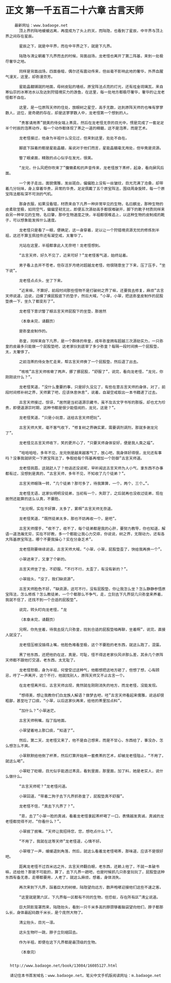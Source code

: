# 正文 第一千五百二十六章 古言天师
        最新网址：www.badaoge.net
          顶上界的陆地缓缓远离，再度成为了头上的天，而陆隐，也看到了星辰，中平界与顶上界之间存在星辰。
      
          星辰之下，就是中平界，而在中平界之下，就是下凡界。
      
          陆隐与清尘朝着下凡界而去的时候，背面战场，龙老怪也离开了第二阵基，来到一处极尽奢华之地。
      
          同样是背面战场，四面昏暗，偶尔还有震动传来，但丝毫不影响此地的奢华，外界血腥气漫天，这里，却弥漫芬芳。
      
          星能晶髓铺就的地面，母树皮贴的墙纸，原宝阵法点亮的灯光，还有炫金琉璃瓦，来自寒仙宗的冰寒池水以及达到狩猎境实力的游鱼，在这里，每一处地方都极尽奢华，奢华的让龙老怪都不自在。
      
          这里，是一位原阵天师的住处，放眼树之星空，高手无数，达到原阵天师的也唯有寥寥数人，这位，是奇葩的存在，却是这寥寥数人中，龙老怪第一个想到的人。
      
          “贵客请用茶”貌美的侍女端上茶具，然后在龙老怪无奈的目光中，愣是完成了一套足足半个时辰的泡茶动作，每一个动作都体现了茶之一道的精髓，这不是泡茶，而是艺术。
      
          龙老怪接过，他身为半祖什么没见过，但来到这里，处处不自在。
      
          脚底下踩着的都是星能晶髓，虽说对于他们而言，星能晶髓毫无用处，但毕竟是资源。
      
          瞥了眼桌面，精致的点心似乎在发光，很美。
      
          “龙兄，什么风把你吹来了”慵懒柔和的声音传来，龙老怪放下茶杯，起身，看向屏风后面。
      
          一个男子走出，面貌儒雅，发丝斑白，偏偏脸上没有一丝皱纹，目光充满了沧桑，却带着几分玩味，身上穿着华贵，异常的华贵，足足佩戴了五个原宝阵法，围绕周身旋转，每一个原宝阵法都有深不可测的气机。
      
          那身衣服，如果没看错，材质来自下凡界一种非常罕见的生物，名曰麒龙，那种生物的皮柔软至极，如同空气，偏偏坚韧无比，即便五次源劫高手都很难破开，脚下的靴子材质同样来自另一种罕见的生物，名曰肇，那中生物速度之快，半祖都很难追上，以这种生物的皮制成的靴子，可以想象能发挥什么速度。
      
          龙老怪只是看了一眼，便确定，这一身穿着，足以让一个狩猎境资源无忧的修炼到半祖，这还不算玉佩挂件还有凝空戒，太奢华了。
      
          光站在这里，半祖都拿此人无奈吧！龙老怪想到。
      
          “古言天师，好久不见了，近来可好？”龙老怪客气道，始终站着。
      
          男子看上去并不苍老，但存活岁月绝对超越龙老怪，他很随意坐了下来，压了压手，“坐下说”。
      
          龙老怪点点头，坐了下来。
      
          “近来嘛，不算好，前段时间那些怪物不是打破树之界了嘛，还要我去修复，麻烦”古言天师说道，边说，边摸了摸屁股底下的垫子，然后大喊，“小翠，小翠，把这弥皇皮制作的屁股垫换一下，坐久了都变形了”。
      
          龙老怪下意识瞥了眼古言天师屁股下的坐垫，那居然
      
          （本章未完，请翻页）
      
          是弥皇皮制作的。
      
          弥皇，同样来自下凡界，是一个群体的帝皇，成年弥皇拥有超越三次源劫实力，一只弥皇的皮最多只能做一个屁股垫吧，这老家伙到底宰了多少弥皇？每隔一段时间换一个屁股垫，太，太奢侈了。
      
          之前泡茶的侍女急忙走来，帮古言天师换了一个屁股垫，然后退了出去。
      
          “咳咳”古言天师咳嗽了两声，挪了挪屁股，“舒服了”，说完，看向龙老怪，“龙兄，你刚刚说什么？”。
      
          龙老怪笑道，“没什么重要的事，只是好久没见了，有些在意古言天师的身体，对了，前段时间修补树之界，天师累了吧，应该休息休息”，说着，自凝空戒取出一本书籍递了过去。
      
          古言天师接过，惊讶，“居然是当初道源宗藏书，虽不及古文字书写的那版，却也尤为珍贵，即便道源宗时期，这种书都是很少能借阅的，龙兄，这是？”。
      
          龙老怪笑道，“只是小玩意，送给古言天师把玩”。
      
          古言天师大笑，毫不客气收下，“修复树之界确实累，需要调剂调剂，那就多谢龙兄了”。
      
          龙老怪见古言天师收下，笑的更开心了，“只要天师身体安好，便是我人类之福”。
      
          “哈哈哈哈，多年不见，龙兄倒是越来越客气了，放心吧，我身体好得很，龙兄还有事吗？没事我就研究一下原宝阵法了，争取给每个阵基再增加一个防御”古言天师道。
      
          龙老怪挑眉，这就赶人了？他话还没说呢，早听闻这古言天师为人小气，拿东西不办事都有过，没想到是真的，“古言天师，多年不见，不知收了几个徒弟？”。
      
          古言天师眼珠一转，“几个徒弟？那可多了，待我算算，一个，两个，三个…”。
      
          龙老怪无语，这家伙明明没徒弟，当初有一个，失踪了，之后就再也没收过徒弟，现在居然还能算的这么认真，不要脸。
      
          “龙兄啊，实在不好算，太多了，累啊”古言天师无奈道。
      
          龙老怪笑道，“既然徒弟太多，那也不妨再收一个，是吧”。
      
          古言天师摆手，“收不了，收不了，每个徒弟都是我的心肝，要努力教导，你也知道，解语一道浩瀚无穷，实在不好教，多一个都能让我心力交瘁，你说说，树之界，无限动力，还有各大阵基原宝阵法，哪个不要我操心？实在分身乏术”。
      
          龙老怪刚要继续说话，古言天师大喊，“小翠，小翠，屁股垫歪了，快给我再换一个”。
      
          小翠进来了，又拿了个新的。
      
          古言天师坐了坐，不舒服，“不行不行，太歪了，有没有新的？”。
      
          小翠摇头，“没了，我们缺资源”。
      
          古言天师脸色不好，“缺资源，这可不行，没有屁股垫，你让我怎么坐？怎么静静参悟原宝阵法，怎么修炼？怎么教徒弟，一个个都那么不争气，走，立刻去下凡界捉几只弥皇来养着，我就不信了，还找不到一个合适的屁股垫”。
      
          说完，转头盯向龙老怪，“龙
      
          （本章未完，请翻页）
      
          兄啊，你先坐着，待我去捉几只弥皇，找到合适的屁股垫咱再聊，坐着啊”，说完，直接人就没了。
      
          龙老怪压根没插得上嘴，他脸色难看至极，这个不要脸的老东西，就这么跑了，混蛋。
      
          黑了他东西，还把他扔在这，真是，可耻，怪不得这老家伙风评那么差，其余几个原阵天师都不跟他打交道，老东西，太无耻了。
      
          龙老怪怒极，身为半祖，何曾受过这种气，他都想把这地方砸了，但想了想，心有顾忌，哼了一声离开，这个不行，他就找别人，原阵天师又不止古言一个。
      
          在龙老怪离开后，古言天师出现，竟然就在刚刚消失的地方，而龙老怪，没能发现。
      
          “想得美，想让我教你们白龙族人解语？做梦去吧，呸”古言天师看起来儒雅，说话却很粗鄙，甚至吐了口痰，“小翠，以后这家伙再来，给他的茶里加点料”。
      
          “加什么？”小翠迷茫。
      
          古言天师咧嘴，指了指地面。
      
          小翠望着地上那口痰，“知道了”。
      
          然后，第二天，龙老怪又来了，他不是自己想来，而是不甘心，东西给了，事没办，怎么想怎么不爽。
      
          小翠默默给他倒了杯茶，然后打算开始来一套煮茶的艺术，却被龙老怪阻止，“不用了，就这么喝”。
      
          小翠眨了眨眼，目光似乎能透过茶具，看到里面，那里面，加了料，她是老实人，说什么做什么。
      
          “古言天师呢？”龙老怪问道。
      
          小翠回道，“带着二狗子去下凡界抓弥皇了，屁股垫真不舒服”。
      
          龙老怪不信，“真去下凡界了？”。
      
          “恩，去了”小翠一脸的真诚，看着龙老怪拿起茶杯喝了一口，表情越发真诚，真诚的龙老怪都觉得不对，“你看什么？”。
      
          小翠抿了抿嘴，“天师让我招待您，您，想吃点什么？”。
      
          “不用了，我就在这等天师”龙老怪道，心情不好。
      
          小翠哦了一声，缓缓退到角落，然后，就这么看着龙老怪喝茶，那味道，应该不是很好吧。
      
          距离龙老怪不过百米远之外，古言天师翻白眼，老东西，还赖上他了，不就一本破书嘛，还给他？那是不可能的，算了，去下凡界一趟吧，也是时候抓几只弥皇玩玩了，屁股垫这种东西有备无患，走哪都要用，人老了，就这么麻烦，想着，身体消失。
      
          再次来到下凡界，踩着巨大的树根，陆隐望向远方，数声咆哮迎接他们这些不速之客。
      
          “这里就是第六区，下凡界每一区都有不同的生物，但恐蚁，存在所有区”清尘说道。
      
          巨大阴影笼罩而来，陆隐抬头，看到一只千米多高的脖颈够着脑袋望向他们，脖子都那么长，身体最起码数千米长，是个庞然大物了。
      
          清尘抬头，目光一凛。
      
          这头生物吓一跳，脖子立刻缩回去。
      
          作为半祖，即便在这下凡界都是最顶级的生物。
      
          （本章完）
      
      
      http://www.badaoge.net/book/13084/16085127.html
      
      请记住本书首发域名：www.badaoge.net。笔尖中文手机版阅读网址：m.badaoge.net